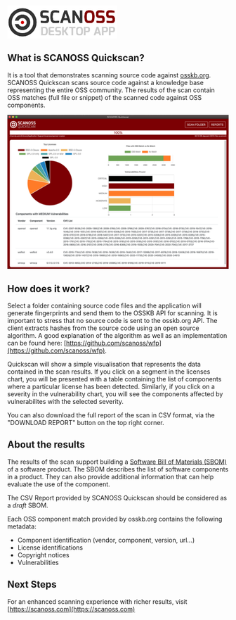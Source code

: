  
<img alt="SCANOSS Quickscan Logo" width=250 src="./logo.png"/>

## What is SCANOSS Quickscan?
It is a tool that demonstrates scanning source code against <a href="https://osskb.org">osskb.org</a>.
SCANOSS Quickscan scans source code against a knowledge base representing the entire OSS community. The results of the scan contain OSS matches
(full file or snippet) of the scanned code against OSS components.

<img alt="Screenshot" width=600 src="./screenshot.png"/>


## How does it work? 
Select a folder containing source code files and the application will generate fingerprints and send them to the OSSKB API for scanning. It is important to stress that no source code is sent to the osskb.org API. The client extracts hashes from the source code using an open source algorithm. A good explanation of the algorithm as well as an implementation can be found here: 
[https://github.com/scanoss/wfp](https://github.com/scanoss/wfp).

Quickscan will show a simple visualisation that represents the data contained in the scan results. If you
click on a segment in the licenses chart, you will be presented with a table containing the list of components where a particular license has been detected.
Similarly, if you click on a severity in the vulnerability chart, you will see the components affected by vulnerabilites with the selected severity.
        
You can also download the full report of the scan in CSV format, via the "DOWNLOAD REPORT" button on the top
right corner.


## About the results

The results of the scan support building a [Software Bill of Materials (SBOM)](https://en.wikipedia.org/wiki/Software_bill_of_materials) of a
software product. The SBOM describes the list of software components in a product. They can also provide additional information
that can help evaluate the use of the component. 
 
The CSV Report provided by SCANOSS Quickscan should be considered as a <i>draft</i> SBOM.
 
Each OSS component match provided by osskb.org contains the following metadata:

- Component identification (vendor, component, version, url...)
- License identifications
- Copyright notices
- Vulnerabilities
  
## Next Steps

For an enhanced scanning experience with richer results, visit [https://scanoss.com](https://scanoss.com)